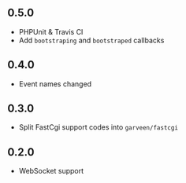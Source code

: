 0.5.0
-----

- PHPUnit & Travis CI
- Add `bootstraping` and `bootstraped` callbacks

0.4.0
-----

- Event names changed

0.3.0
-----

- Split FastCgi support codes into `garveen/fastcgi`

0.2.0
-----

- WebSocket support
